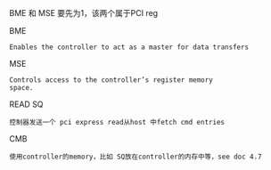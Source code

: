 BME 和 MSE 要先为1，该两个属于PCI reg

BME 
    
    Enables the controller to act as a master for data transfers
MSE 
    
    Controls access to the controller’s register memory
    space.

READ SQ
    
    控制器发送一个 pci express read从host 中fetch cmd entries



CMB
    
    使用controller的memory，比如 SQ放在controller的内存中等，see doc 4.7